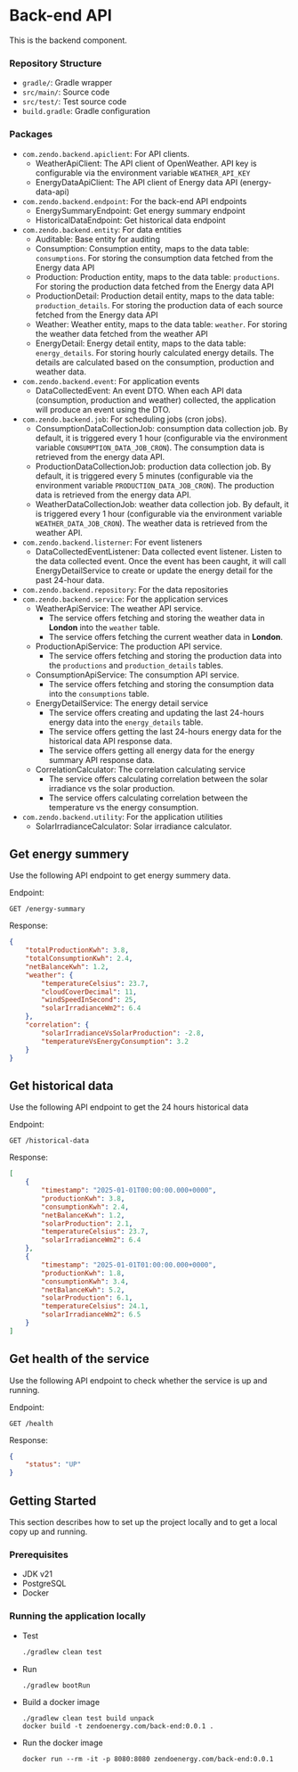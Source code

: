 # Back-end API

This is the backend component.

<!-- REPOSITORY STRUCTURE -->

### Repository Structure

* `gradle/`: Gradle wrapper
* `src/main/`: Source code
* `src/test/`: Test source code
* `build.gradle`: Gradle configuration

### Packages
* `com.zendo.backend.apiclient`: For API clients.
  * WeatherApiClient: The API client of OpenWeather. API key is configurable via the environment variable `WEATHER_API_KEY`
  * EnergyDataApiClient: The API client of Energy data API (energy-data-api)
* `com.zendo.backend.endpoint`: For the back-end API endpoints
  * EnergySummaryEndpoint: Get energy summary endpoint
  * HistoricalDataEndpoint: Get historical data endpoint
* `com.zendo.backend.entity`: For data entities
  * Auditable: Base entity for auditing
  * Consumption: Consumption entity, maps to the data table: `consumptions`. For storing the consumption data fetched from the Energy data API
  * Production: Production entity, maps to the data table: `productions`. For storing the production data fetched from the Energy data API
  * ProductionDetail: Production detail entity, maps to the data table: `production_details`. For storing the production data of each source fetched from the Energy data API
  * Weather: Weather entity, maps to the data table: `weather`. For storing the weather data fetched from the weather API
  * EnergyDetail: Energy detail entity, maps to the data table: `energy_details`. For storing hourly calculated energy details. The details are calculated based on the consumption, production and weather data.
* `com.zendo.backend.event`: For application events
  * DataCollectedEvent: An event DTO. When each API data (consumption, production and weather) collected, the application will produce an event using the DTO.
* `com.zendo.backend.job`: For scheduling jobs (cron jobs).
  * ConsumptionDataCollectionJob: consumption data collection job. By default, it is triggered every 1 hour (configurable via the environment variable `CONSUMPTION_DATA_JOB_CRON`). The consumption data is retrieved from the energy data API.
  * ProductionDataCollectionJob: production data collection job. By default, it is triggered every 5 minutes (configurable via the environment variable `PRODUCTION_DATA_JOB_CRON`). The production data is retrieved from the energy data API.
  * WeatherDataCollectionJob: weather data collection job. By default, it is triggered every 1 hour (configurable via the environment variable `WEATHER_DATA_JOB_CRON`). The weather data is retrieved from the weather API.
* `com.zendo.backend.listerner`: For event listeners
  * DataCollectedEventListener: Data collected event listener. Listen to the data collected event. Once the event has been caught, it will call EnergyDetailService to create or update the energy detail for the past 24-hour data. 
* `com.zendo.backend.repository`: For the data repositories
* `com.zendo.backend.service`: For the application services
  * WeatherApiService: The weather API service. 
    * The service offers fetching and storing the weather data in **London** into the `weather` table.
    * The service offers fetching the current weather data in **London**.
  * ProductionApiService: The production API service. 
    * The service offers fetching and storing the production data into the `productions` and `production_details` tables.
  * ConsumptionApiService: The consumption API service.
      * The service offers fetching and storing the consumption data into the `consumptions` table.
  * EnergyDetailService: The energy detail service
      * The service offers creating and updating the last 24-hours energy data into the `energy_details` table.
      * The service offers getting the last 24-hours energy data for the historical data API response data.
      * The service offers getting all energy data for the energy summary API response data.
  * CorrelationCalculator: The correlation calculating service
      * The service offers calculating correlation between the solar irradiance vs the solar production.
      * The service offers calculating correlation between the temperature vs the energy consumption.
* `com.zendo.backend.utility`: For the application utilities
  * SolarIrradianceCalculator: Solar irradiance calculator.

## Get energy summery

Use the following API endpoint to get energy summery data.

Endpoint:
```shell
GET /energy-summary
```

Response:
```json
{
    "totalProductionKwh": 3.8,
    "totalConsumptionKwh": 2.4,
    "netBalanceKwh": 1.2,
    "weather": {
        "temperatureCelsius": 23.7,
        "cloudCoverDecimal": 11,
        "windSpeedInSecond": 25,
        "solarIrradianceWm2": 6.4
    },
    "correlation": {
        "solarIrradianceVsSolarProduction": -2.8,
        "temperatureVsEnergyConsumption": 3.2
    }
}
```


## Get historical data

Use the following API endpoint to get the 24 hours historical data

Endpoint:
```shell
GET /historical-data
```

Response:
```json
[
    {
        "timestamp": "2025-01-01T00:00:00.000+0000",
        "productionKwh": 3.8,
        "consumptionKwh": 2.4,
        "netBalanceKwh": 1.2,
        "solarProduction": 2.1,
        "temperatureCelsius": 23.7,
        "solarIrradianceWm2": 6.4
    },
    {
        "timestamp": "2025-01-01T01:00:00.000+0000",
        "productionKwh": 1.8,
        "consumptionKwh": 3.4,
        "netBalanceKwh": 5.2,
        "solarProduction": 6.1,
        "temperatureCelsius": 24.1,
        "solarIrradianceWm2": 6.5
    }
]
```

## Get health of the service

Use the following API endpoint to check whether the service is up and running.

Endpoint:
```shell
GET /health
```

Response:
```json
{
    "status": "UP"
}
```

<!-- GETTING STARTED -->

## Getting Started

This section describes how to set up the project locally and to get a local copy up and running.

### Prerequisites

* JDK v21
* PostgreSQL
* Docker

### Running the application locally

* Test
  ```sh
  ./gradlew clean test
  ```

* Run
  ```sh
  ./gradlew bootRun
  ```

* Build a docker image
  ```shell
  ./gradlew clean test build unpack
  docker build -t zendoenergy.com/back-end:0.0.1 .
  ```

* Run the docker image
  ```shell
  docker run --rm -it -p 8080:8080 zendoenergy.com/back-end:0.0.1
  ```

